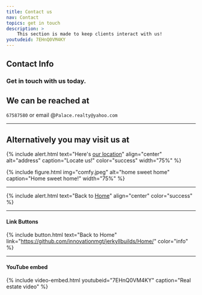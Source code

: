 ```yaml
---
title: Contact us
nav: Contact
topics: get in touch
description: >
    This section is made to keep clients interact with us!
youtudeid: 7EHnQ0VM4KY
---
```


## Contact Info

### Get in touch with us today.



## We can be reached at 

`67587580` or email @`Palace.realty@yahoo.com`

--------

## Alternatively you may visit us at 

{% include alert.html text="Here's [our location](https://www.google.com/maps/place/Palace+Realty+Pte+Ltd/@1.4167918,103.8323892,17z/data=!3m1!4b1!4m5!3m4!1s0x31da141243169025:0x56e4d74dc0cc3780!8m2!3d1.4168706!4d103.834425)" align="center" alt="address" caption="Locate us!" color="success" width="75%" %}

{% include figure.html img="comfy.jpeg" alt="home sweet home" caption="Home sweet home!" width="75%" %}

----------


{% include alert.html text="Back to [Home](https://innovationmgt.github.io/jerkyllbuilds/content/0-prep.html)" align="center" color="success" %}

-----------

#### Link Buttons 


{% include button.html text="Back to Home" link="https://github.com/innovationmgt/jerkyllbuilds/Home/" color="info" %}

---------



#### YouTube embed

{% include video-embed.html youtubeid="7EHnQ0VM4KY" caption="Real estate video" %}

